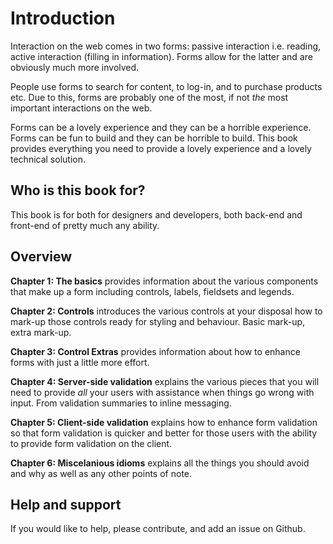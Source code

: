 # Introduction

Interaction on the web comes in two forms: passive interaction i.e. reading, active interaction (filling in information). Forms allow for the latter and are obviously much more involved.

People use forms to search for content, to log-in, and to purchase products etc. Due to this, forms are probably one of the most, if not *the* most important interactions on the web.

Forms can be a lovely experience and they can be a horrible experience. Forms can be fun to build and they can be horrible to build. This book provides everything you need to provide a lovely experience and a lovely technical solution.

## Who is this book for?

This book is for both for designers and developers, both back-end and front-end of pretty much any ability.

## Overview

**Chapter 1: The basics** provides information about the various components that make up a form including controls, labels, fieldsets and legends.

**Chapter 2: Controls** introduces the various controls at your disposal how to mark-up those controls ready for styling and behaviour. Basic mark-up, extra mark-up.

**Chapter 3: Control Extras** provides information about how to enhance forms with just a little more effort.

**Chapter 4: Server-side validation** explains the various pieces that you will need to provide *all* your users with assistance when things go wrong with input. From validation summaries to inline messaging.

**Chapter 5: Client-side validation** explains how to enhance form validation so that form validation is quicker and better for those users with the ability to provide form validation on the client.

**Chapter 6: Miscelanious idioms** explains all the things you should avoid and why as well as any other points of note.

## Help and support

If you would like to help, please contribute, and add an issue on Github.
